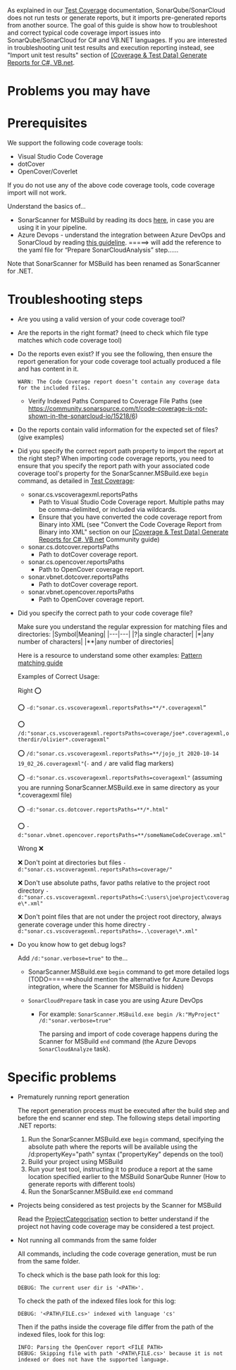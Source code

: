 As explained in our [Test Coverage](https://docs.sonarqube.org/latest/analysis/coverage/) documentation, SonarQube/SonarCloud does not run tests or generate reports, but it imports pre-generated reports from another source. The goal of this guide is show how to troubleshoot and correct typical code coverage import issues into SonarQube/SonarCloud for C# and VB.NET languages. If you are interested in troubleshooting unit test results and execution reporting instead, see "Import unit test results" section of [[Coverage & Test Data] Generate Reports for C#, VB.net](https://community.sonarsource.com/t/coverage-test-data-generate-reports-for-c-vb-net/9871).

# Problems you may have

# Prerequisites

We support the following code coverage tools:

* Visual Studio Code Coverage
* dotCover
* OpenCover/Coverlet

If you do not use any of the above code coverage tools, code coverage import will not work.

Understand the basics of...
* SonarScanner for MSBuild by reading its docs [here](https://docs.sonarqube.org/latest/analysis/scan/sonarscanner-for-msbuild/), in case you are using it in your pipeline.
* Azure Devops - understand the integration between Azure DevOps and SonarCloud by reading [this guideline](https://azuredevopslabs.com//labs/vstsextend/sonarcloud/). =====> will add the reference to the yaml file for “Prepare SonarCloudAnalysis” step......

Note that SonarScanner for MSBuild has been renamed as SonarScanner for .NET.

# Troubleshooting steps

* Are you using a valid version of your code coverage tool?

* Are the reports in the right format? (need to check which file type matches which code coverage tool)

* Do the reports even exist?
 If you see the following, then ensure the report generation for your code coverage tool actually produced a file and has content in it.
 
     ```
     WARN: The Code Coverage report doesn’t contain any coverage data for the included files.
     ```
 
    * Verify Indexed Paths Compared to Coverage File Paths
 (see https://community.sonarsource.com/t/code-coverage-is-not-shown-in-the-sonarcloud-io/15218/6)
* Do the reports contain valid information for the expected set of files? (give examples)

* Did you specify the correct report path property to import the report at the right step?
When importing code coverage reports, you need to ensure that you specify the report path with your associated code coverage tool's property for the SonarScanner.MSBuild.exe `begin` command, as detailed in [Test Coverage](https://docs.sonarqube.org/latest/analysis/coverage/):

    * sonar.cs.vscoveragexml.reportsPaths
        * Path to Visual Studio Code Coverage report. Multiple paths may be comma-delimited, or included via wildcards.
        * Ensure that you have converted the code coverage report from Binary into XML (see "Convert the Code Coverage Report from Binary into XML" section on our [[Coverage & Test Data] Generate Reports for C#, VB.net](https://community.sonarsource.com/t/coverage-test-data-generate-reports-for-c-vb-net/9871) Community guide)
    * sonar.cs.dotcover.reportsPaths
        * Path to dotCover coverage report.
    * sonar.cs.opencover.reportsPaths
        * Path to OpenCover coverage report.
    * sonar.vbnet.dotcover.reportsPaths
        * Path to dotCover coverage report.
    * sonar.vbnet.opencover.reportsPaths
        * Path to OpenCover coverage report.

* Did you specify the correct path to your code coverage file?

    Make sure you understand the regular expression for matching files and directories:
    |Symbol|Meaning|
    |---|---|
    |?|a single character|
    |*|any number of characters|
    |**|any number of directories|
    
    Here is a resource to understand some other examples: [Pattern matching guide](https://confluence.atlassian.com/fisheye/pattern-matching-guide-960155410.html)

    Examples of Correct Usage:
    
    Right :o:
    
    :o: `-d:"sonar.cs.vscoveragexml.reportsPaths=**/*.coveragexml”`
    
    :o: `/d:"sonar.cs.vscoveragexml.reportsPaths=coverage/joe*.coveragexml,otherdir/olivier*.coveragexml"`
    
    :o: `/d:"sonar.cs.vscoveragexml.reportsPaths=**/jojo_jt 2020-10-14 19_02_26.coveragexml"`(`-` and `/` are valid flag markers)
    
    :o: `-d:"sonar.cs.vscoveragexml.reportsPaths=coveragexml"` (assuming you are running SonarScanner.MSBuild.exe in same directory as your *.coveragexml file)
    
    :o: `-d:"sonar.cs.dotcover.reportsPaths=**/*.html"`
    
    :o: `-d:"sonar.vbnet.opencover.reportsPaths=**/someNameCodeCoverage.xml"`
    
    Wrong :x:
    
    :x:  Don't point at directories but files
        `-d:"sonar.cs.vscoveragexml.reportsPaths=coverage/"`
        
    :x: Don't use absolute paths, favor paths relative to the project root directory
        `-d:"sonar.cs.vscoveragexml.reportsPaths=C:\users\joe\project\coverage\*.xml"`
        
    :x: Don't point files that are not under the project root directory, always generate coverage under this home directry
        `-d:"sonar.cs.vscoveragexml.reportsPaths=..\coverage\*.xml"`

* Do you know how to get debug logs?

    Add `/d:"sonar.verbose=true"` to the...
    * SonarScanner.MSBuild.exe `begin` command to get more detailed logs (TODO======>should mention the alternative for Azure Devops integration, where the Scanner for MSBuild is hidden)
    * `SonarCloudPrepare` task in case you are using Azure DevOps
    
        * For example: `SonarScanner.MSBuild.exe begin /k:"MyProject" /d:"sonar.verbose=true"`
    
            The parsing and import of code coverage happens during the Scanner for MSBuild `end` command (the Azure Devops `SonarCloudAnalyze` task).

# Specific problems

* Prematurely running report generation

    The report generation process must be executed after the build step and before the end scanner end step. The following steps detail importing .NET reports:

    1. Run the SonarScanner.MSBuild.exe `begin` command, specifying the absolute path where the reports will be available using the /d:propertyKey="path" syntax ("propertyKey" depends on the tool)
    2. Build your project using MSBuild
    3. Run your test tool, instructing it to produce a report at the same location specified earlier to the MSBuild SonarQube Runner (How to generate reports with different tools)
    4. Run the SonarScanner.MSBuild.exe `end` command

* Projects being considered as test projects by the Scanner for MSBuild

    Read the [ProjectCategorisation](https://github.com/SonarSource/sonar-scanner-msbuild/wiki/Analysis-of-product-projects-vs.-test-projects#project-categorisation) section to better understand if the project not having code coverage may be considered a test project.

* Not running all commands from the same folder

    All commands, including the code coverage generation, must be run from the same folder.
    
    To check which is the base path look for this log:
    
    ```
    DEBUG: The current user dir is '<PATH>'.
    ```
    
    To check the path of the indexed files look for this log:
    
    ```
    DEBUG: '<PATH\FILE.cs>' indexed with language 'cs'
    ```
    
    Then if the paths inside the coverage file differ from the path of the indexed files, look for this log:
    
    ```
    INFO: Parsing the OpenCover report <FILE PATH>
    DEBUG: Skipping file with path '<PATH\FILE.cs>' because it is not indexed or does not have the supported language.
    ```
